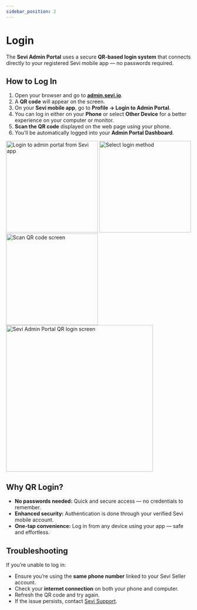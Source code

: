 ```yaml
---
sidebar_position: 2
---
```


# Login

The **Sevi Admin Portal** uses a secure **QR-based login system** that connects directly to your registered Sevi mobile app — no passwords required.


## How to Log In

1. Open your browser and go to **[admin.sevi.io](https://admin.sevi.io)**.  
2. A **QR code** will appear on the screen.  
3. On your **Sevi mobile app**, go to **Profile → Login to Admin Portal**.  
4. You can log in either on your **Phone** or select **Other Device** for a better experience on your computer or monitor.  
5. **Scan the QR code** displayed on the web page using your phone.  
6. You’ll be automatically logged into your **Admin Portal Dashboard**.

<img src="/seller/admin/001.png" alt="Login to admin portal from Sevi app" width="250"/>  
<img src="/seller/admin/002.png" alt="Select login method" width="250"/>  
<img src="/seller/admin/003.png" alt="Scan QR code screen" width="250"/>  

<img src="/seller/admin/login.png" alt="Sevi Admin Portal QR login screen" width="400"/>


## Why QR Login?

- **No passwords needed:** Quick and secure access — no credentials to remember.  
- **Enhanced security:** Authentication is done through your verified Sevi mobile account.  
- **One-tap convenience:** Log in from any device using your app — safe and effortless.


## Troubleshooting

If you’re unable to log in:  
- Ensure you’re using the **same phone number** linked to your Sevi Seller account.  
- Check your **internet connection** on both your phone and computer.  
- Refresh the QR code and try again.  
- If the issue persists, contact [Sevi Support](/docs/about/support).


